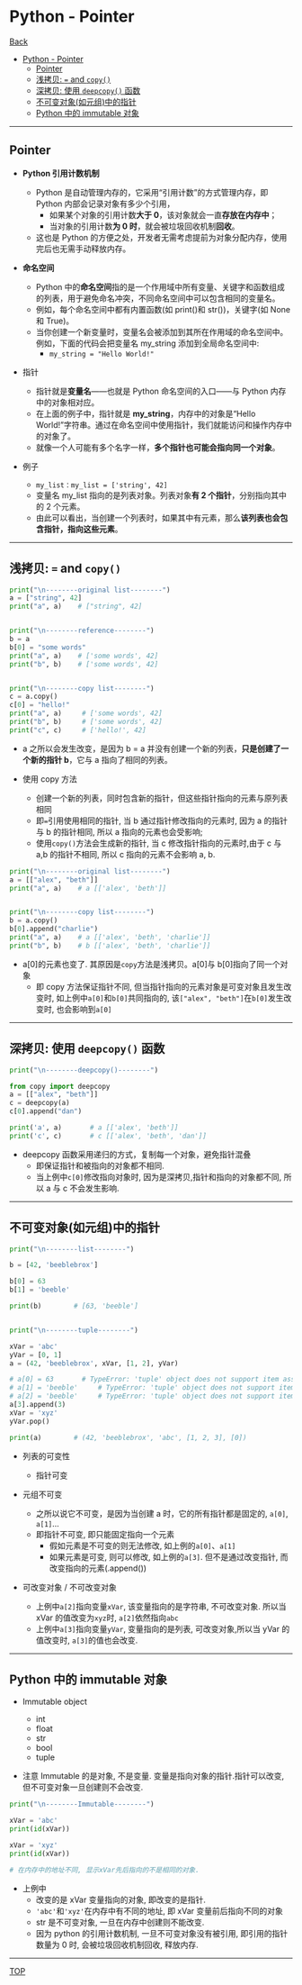 # Python - Pointer

[Back](../index.md)

- [Python - Pointer](#python---pointer)
  - [Pointer](#pointer)
  - [浅拷贝: `=` and `copy()`](#浅拷贝--and-copy)
  - [深拷贝: 使用 `deepcopy()` 函数](#深拷贝-使用-deepcopy-函数)
  - [不可变对象(如元组)中的指针](#不可变对象如元组中的指针)
  - [Python 中的 immutable 对象](#python-中的-immutable-对象)

---

## Pointer

- **Python 引用计数机制**

  - Python 是自动管理内存的，它采用“引用计数”的方式管理内存，即 Python 内部会记录对象有多少个引用，
    - 如果某个对象的引用计数**大于 0**，该对象就会一直**存放在内存中**；
    - 当对象的引用计数**为 0 时**，就会被垃圾回收机制**回收**。
  - 这也是 Python 的方便之处，开发者无需考虑提前为对象分配内存，使用完后也无需手动释放内存。

- **命名空间**

  - Python 中的**命名空间**指的是一个作用域中所有变量、关键字和函数组成的列表，用于避免命名冲突，不同命名空间中可以包含相同的变量名。
  - 例如，每个命名空间中都有内置函数(如 print()和 str())，关键字(如 None 和 True)。
  - 当你创建一个新变量时，变量名会被添加到其所在作用域的命名空间中。例如，下面的代码会把变量名 my_string 添加到全局命名空间中:
    - `my_string = "Hello World!"`

- 指针

  - 指针就是**变量名**——也就是 Python 命名空间的入口——与 Python 内存中的对象相对应。
  - 在上面的例子中，指针就是 **my_string**，内存中的对象是“Hello World!”字符串。通过在命名空间中使用指针，我们就能访问和操作内存中的对象了。
  - 就像一个人可能有多个名字一样，**多个指针也可能会指向同一个对象**。

- 例子
  - `my_list：my_list = ['string', 42]`
  - 变量名 my_list 指向的是列表对象。列表对象**有 2 个指针**，分别指向其中的 2 个元素。
  - 由此可以看出，当创建一个列表时，如果其中有元素，那么**该列表也会包含指针，指向这些元素**。

---

## 浅拷贝: `=` and `copy()`

```py
print("\n--------original list--------")
a = ["string", 42]
print("a", a)    # ["string", 42]


print("\n--------reference--------")
b = a
b[0] = "some words"
print("a", a)    # ['some words', 42]
print("b", b)    # ['some words', 42]


print("\n--------copy list--------")
c = a.copy()
c[0] = "hello!"
print("a", a)     # ['some words', 42]
print("b", b)     # ['some words', 42]
print("c", c)     # ['hello!', 42]

```

- a 之所以会发生改变，是因为 b = a 并没有创建一个新的列表，**只是创建了一个新的指针 b**，它与 a 指向了相同的列表。

- 使用 copy 方法
  - 创建一个新的列表，同时包含新的指针，但这些指针指向的元素与原列表相同
  - 即`=`引用使用相同的指针, 当 b 通过指针修改指向的元素时, 因为 a 的指针与 b 的指针相同, 所以 a 指向的元素也会受影响;
  - 使用`copy()`方法会生成新的指针, 当 c 修改指针指向的元素时,由于 c 与 a,b 的指针不相同, 所以 c 指向的元素不会影响 a, b.

```py
print("\n--------original list--------")
a = [["alex", "beth"]]
print("a", a)    # a [['alex', 'beth']]


print("\n--------copy list--------")
b = a.copy()
b[0].append("charlie")
print("a", a)    # a [['alex', 'beth', 'charlie']]
print("b", b)    # b [['alex', 'beth', 'charlie']]

```

- a[0]的元素也变了. 其原因是`copy`方法是浅拷贝。a[0]与 b[0]指向了同一个对象
  - 即 copy 方法保证指针不同, 但当指针指向的元素对象是可变对象且发生改变时, 如上例中`a[0]`和`b[0]`共同指向的, 该`["alex", "beth"]`在`b[0]`发生改变时, 也会影响到`a[0]`

---

## 深拷贝: 使用 `deepcopy()` 函数

```py
print("\n--------deepcopy()--------")

from copy import deepcopy
a = [["alex", "beth"]]
c = deepcopy(a)
c[0].append("dan")

print('a', a)       # a [['alex', 'beth']]
print('c', c)       # c [['alex', 'beth', 'dan']]
```

- deepcopy 函数采用递归的方式，复制每一个对象，避免指针混叠
  - 即保证指针和被指向的对象都不相同.
  - 当上例中`c[0]`修改指向对象时, 因为是深拷贝,指针和指向的对象都不同, 所以 a 与 c 不会发生影响.

---

## 不可变对象(如元组)中的指针

```py
print("\n--------list--------")

b = [42, 'beeblebrox']

b[0] = 63
b[1] = 'beeble'

print(b)        # [63, 'beeble']


print("\n--------tuple--------")

xVar = 'abc'
yVar = [0, 1]
a = (42, 'beeblebrox', xVar, [1, 2], yVar)

# a[0] = 63       # TypeError: 'tuple' object does not support item assignment
# a[1] = 'beeble'     # TypeError: 'tuple' object does not support item assignment
# a[2] = 'beeble'     # TypeError: 'tuple' object does not support item assignment
a[3].append(3)
xVar = 'xyz'
yVar.pop()

print(a)        # (42, 'beeblebrox', 'abc', [1, 2, 3], [0])

```

- 列表的可变性

  - 指针可变

- 元组不可变

  - 之所以说它不可变，是因为当创建 a 时，它的所有指针都是固定的, `a[0]`, `a[1]`...
  - 即指针不可变, 即只能固定指向一个元素
    - 假如元素是不可变的则无法修改, 如上例的`a[0]`、`a[1]`
    - 如果元素是可变, 则可以修改, 如上例的`a[3]`. 但不是通过改变指针, 而改变指向的元素(.append())

- 可改变对象 / 不可改变对象
  - 上例中`a[2]`指向变量`xVar`, 该变量指向的是字符串, 不可改变对象. 所以当 xVar 的值改变为`xyz`时, `a[2]`依然指向`abc`
  - 上例中`a[3]`指向变量`yVar`, 变量指向的是列表, 可改变对象,所以当 yVar 的值改变时, `a[3]`的值也会改变.

---

## Python 中的 immutable 对象

- Immutable object

  - int
  - float
  - str
  - bool
  - tuple

- 注意 Immutable 的是对象, 不是变量. 变量是指向对象的指针.指针可以改变, 但不可变对象一旦创建则不会改变.

```py
print("\n--------Immutable--------")

xVar = 'abc'
print(id(xVar))

xVar = 'xyz'
print(id(xVar))

# 在内存中的地址不同, 显示xVar先后指向的不是相同的对象.
```

- 上例中
  - 改变的是 xVar 变量指向的对象, 即改变的是指针.
  - `'abc'`和`'xyz'`在内存中有不同的地址, 即 xVar 变量前后指向不同的对象
  - str 是不可变对象, 一旦在内存中创建则不能改变.
  - 因为 python 的引用计数机制, 一旦不可变对象没有被引用, 即引用的指针数量为 0 时, 会被垃圾回收机制回收, 释放内存.

---

[TOP](#python---pointer)

